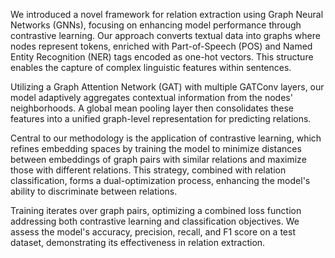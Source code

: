 We introduced a novel framework for relation extraction using Graph Neural Networks (GNNs), focusing on enhancing model performance through contrastive learning. Our approach converts textual data into graphs where nodes represent tokens, enriched with Part-of-Speech (POS) and Named Entity Recognition (NER) tags encoded as one-hot vectors. This structure enables the capture of complex linguistic features within sentences.

Utilizing a Graph Attention Network (GAT) with multiple GATConv layers, our model adaptively aggregates contextual information from the nodes' neighborhoods. A global mean pooling layer then consolidates these features into a unified graph-level representation for predicting relations.

Central to our methodology is the application of contrastive learning, which refines embedding spaces by training the model to minimize distances between embeddings of graph pairs with similar relations and maximize those with different relations. This strategy, combined with relation classification, forms a dual-optimization process, enhancing the model's ability to discriminate between relations.

Training iterates over graph pairs, optimizing a combined loss function addressing both contrastive learning and classification objectives. We assess the model's accuracy, precision, recall, and F1 score on a test dataset, demonstrating its effectiveness in relation extraction.
